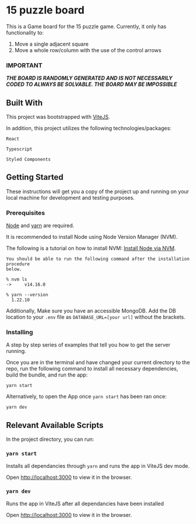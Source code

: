 # 15 puzzle board

This is a Game board for the 15 puzzle game. Currently, it only has functionality to: 


1. Move a single adjacent square
2. Move a whole row/column with the use of the control arrows

### IMPORTANT

**_THE BOARD IS RANDOMLY GENERATED AND IS NOT NECESSARILY CODED TO ALWAYS BE SOLVABLE. THE BOARD MAY BE IMPOSSIBLE_**


## Built With

This project was bootstrapped with [ViteJS](https://vitejs.dev/).

In addition, this project utilizes the following technologies/packages:

`React`

`Typescript`

`Styled Components`

## Getting Started

These instructions will get you a copy of the project up and running on your local machine for development and testing purposes.

### Prerequisites

[Node](http://nodejs.org/) and [yarn](https://yarnpkg.com/) are required.

It is recommended to install Node using Node Version Manager (NVM).

The following is a tutorial on how to install NVM: [Install Node via NVM](https://nodesource.com/blog/installing-node-js-tutorial-using-nvm-on-mac-os-x-and-ubuntu/).

```
You should be able to run the following command after the installation procedure
below.

% nvm ls
->     v14.16.0

% yarn --version
  1.22.10
```

Additionally, Make sure you have an accessible MongoDB. Add the DB location to your `.env` file as `DATABASE_URL=[your url]` without the brackets.

### Installing

A step by step series of examples that tell you how to get the server running.

Once you are in the terminal and have changed your current directory to the repo, run the following command to install all necessary dependencies, build the bundle, and run the app:

```
yarn start
```

Alternatively, to open the App once `yarn start` has been ran once:

```
yarn dev
```

## Relevant Available Scripts

In the project directory, you can run:

### `yarn start`

Installs all dependancies through `yarn` and runs the app in ViteJS dev mode.

Open [http://localhost:3000](http://localhost:3000) to view it in the browser.

### `yarn dev`

Runs the app in ViteJS after all dependancies have been installed

Open [http://localhost:3000](http://localhost:3000) to view it in the browser.